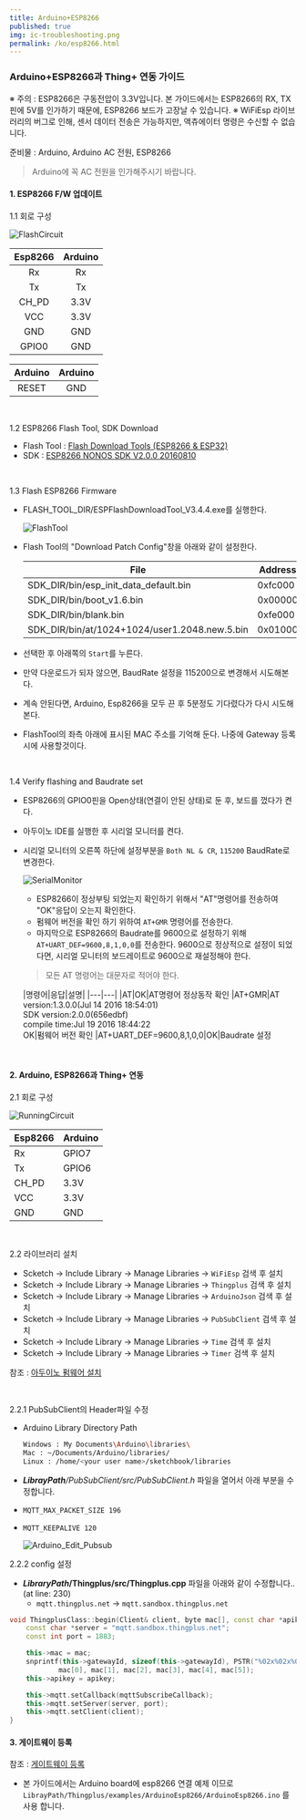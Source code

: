 ```yaml
---
title: Arduino+ESP8266
published: true
img: ic-troubleshooting.png
permalink: /ko/esp8266.html
---
```


### Arduino+ESP8266과 Thing+ 연동 가이드

※ 주의 : ESP8266은 구동전압이 3.3V입니다. 본 가이드에서는 ESP8266의 RX, TX핀에 5V를 인가하기 때문에, ESP8266 보드가 고장날 수 있습니다.
※ WiFiEsp 라이브러리의 버그로 인해, 센서 데이터 전송은 가능하지만, 액츄에이터 명령은 수신할 수 없습니다.

준비물 : Arduino, Arduino AC 전원, ESP8266

> Arduino에 꼭 AC 전원을 인가해주시기 바랍니다.


#### 1. ESP8266 F/W 업데이트

1.1 회로 구성

  ![FlashCircuit](/assets/esp8266ArduinoFlashCircuit.png)

  |Esp8266|Arduino
  |:---:|:---:
  |Rx|Rx
  |Tx|Tx
  |CH_PD|3.3V
  |VCC|3.3V
  |GND|GND
  |GPIO0|GND

  |Arduino|Arduino|
  |:---:|:---:|
  |RESET|GND|

<br/>

1.2 ESP8266 Flash Tool, SDK Download

  - Flash Tool : [Flash Download Tools (ESP8266 & ESP32)](https://www.espressif.com/en/support/download/other-tools)
  - SDK : [ESP8266 NONOS SDK V2.0.0 20160810](https://www.espressif.com/en/support/download/sdks-demos)

<br/>

1.3 Flash ESP8266 Firmware

  - FLASH_TOOL_DIR/ESPFlashDownloadTool_V3.4.4.exe를 실행한다.

    ![FlashTool](/assets/esp8266FlashFirmware.png)

  - Flash Tool의 "Download Patch Config"창을 아래와 같이 설정한다.

    |File|Address|
    |---|---|
    |SDK_DIR/bin/esp_init_data_default.bin| 0xfc000
    |SDK_DIR/bin/boot_v1.6.bin|0x00000
    |SDK_DIR/bin/blank.bin|0xfe000
    |SDK_DIR/bin/at/1024+1024/user1.2048.new.5.bin|0x01000

  - 선택한 후 아래쪽의 `Start`를 누른다.
  - 만약 다운로드가 되자 않으면, BaudRate 설정을 115200으로 변경해서 시도해본다.
  - 계속 안된다면, Arduino, Esp8266을 모두 끈 후 5분정도 기다렸다가 다시 시도해본다.

  - FlashTool의 좌측 아래에 표시된 MAC 주소를 기억해 둔다. 나중에 Gateway 등록시에 사용할것이다.

<br/>

1.4 Verify flashing and Baudrate set

- ESP8266의 GPIO0핀을 Open상태(연결이 안된 상태)로 둔 후, 보드를 껐다가 켠다.
- 아두이노 IDE를 실행한 후 시리얼 모니터를 켠다.

- 시리얼 모니터의 오른쪽 하단에 설정부분을 `Both NL & CR`, `115200` BaudRate로 변경한다.

  ![SerialMonitor](/assets/esp8266SerialMonitor.png)

  - ESP8266이 정상부팅 되었는지 확인하기 위해서 "AT"명령어를 전송하여 "OK"응답이 오는지 확인한다.
  - 펌웨어 버전을 확인 하기 위하여 `AT+GMR` 명령어를 전송한다.
  - 마지막으로 ESP8266의 Baudrate를 9600으로 설정하기 위해 `AT+UART_DEF=9600,8,1,0,0`를 전송한다. 9600으로 정상적으로 설정이 되었다면, 시리얼 모니터의 보드레이트로 9600으로 재설정해야 한다.

  > 모든 AT 명령어는 대문자로 적어야 한다.

  |명령어|응답|설명|
  |---|---|
  |AT|OK|AT명령어 정상동작 확인
  |AT+GMR|AT version:1.3.0.0(Jul 14 2016 18:54:01)<br>SDK version:2.0.0(656edbf)<br>compile time:Jul 19 2016 18:44:22<br>OK|펌웨어 버전 확인
  |AT+UART_DEF=9600,8,1,0,0|OK|Baudrate 설정

<br/>

#### 2. Arduino, ESP8266과 Thing+ 연동

2.1 회로 구성

  ![RunningCircuit](/assets/esp8266ArduinoRunningCircuit.png)

  |Esp8266|Arduino
  |---|---
  |Rx|GPIO7
  |Tx|GPIO6
  |CH_PD|3.3V
  |VCC|3.3V
  |GND|GND

<br/>

2.2 라이브러리 설치

  - Scketch -> Include Library -> Manage Libraries -> `WiFiEsp` 검색 후 설치
  - Scketch -> Include Library -> Manage Libraries -> `Thingplus` 검색 후 설치
  - Scketch -> Include Library -> Manage Libraries -> `ArduinoJson` 검색 후 설치
  - Scketch -> Include Library -> Manage Libraries -> `PubSubClient` 검색 후 설치
  - Scketch -> Include Library -> Manage Libraries -> `Time` 검색 후 설치
  - Scketch -> Include Library -> Manage Libraries -> `Timer` 검색 후 설치

참조 : [아두이노 펌웨어 설치](/ko/open-hardware/arduino-noSSL-user-guide.html#id-firmware)

<br/>

2.2.1 PubSubClient의 Header파일 수정

  - Arduino Library Directory Path

    ``` bash
    Windows : My Documents\Arduino\libraries\
    Mac : ~/Documents/Arduino/libraries/
    Linux : /home/<your user name>/sketchbook/libraries
    ```

  - _**LibrayPath**/PubSubClient/src/PubSubClient.h_ 파일을 열어서 아래 부분을 수정합니다.

  - `MQTT_MAX_PACKET_SIZE 196`
  - `MQTT_KEEPALIVE 120`

    ![Arduino_Edit_Pubsub](/assets/arduino_edit_pubsub.png)


2.2.2 config 설정
  - **_LibraryPath_/Thingplus/src/Thingplus.cpp** 파일을 아래와 같이 수정합니다..(at line: 230)
    - `mqtt.thingplus.net` -> `mqtt.sandbox.thingplus.net`

```c++
void ThingplusClass::begin(Client& client, byte mac[], const char *apikey) {
	const char *server = "mqtt.sandbox.thingplus.net";
	const int port = 1883;

	this->mac = mac;
	snprintf(this->gatewayId, sizeof(this->gatewayId), PSTR("%02x%02x%02x%02x%02x%02x"),
			mac[0], mac[1], mac[2], mac[3], mac[4], mac[5]);
	this->apikey = apikey;

	this->mqtt.setCallback(mqttSubscribeCallback);
	this->mqtt.setServer(server, port);
	this->mqtt.setClient(client);
}
```

#### 3. 게이트웨이 등록

참조 : [게이트웨이 등록](/ko/open-hardware/arduino-noSSL-user-guide.html#id-gateway)

- 본 가이드에서는 Arduino board에 esp8266 연결 예제 이므로 `LibrayPath/Thingplus/examples/ArduinoEsp8266/ArduinoEsp8266.ino` 를 사용 합니다.

<br/>
<br/>
<br/>
